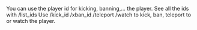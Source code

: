 You can use the player id for kicking, banning,... the player.
See all the ids with /list_ids
Use 
/kick_id <ID> <REASON>
/xban_id <ID> <REASON>
/teleport <ID>
/watch <ID>
to kick, ban, teleport to or watch the player.
